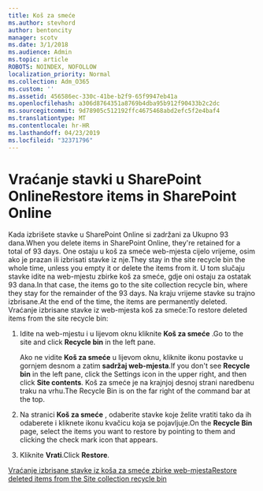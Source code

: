 ```yaml
---
title: Koš za smeće
ms.author: stevhord
author: bentoncity
manager: scotv
ms.date: 3/1/2018
ms.audience: Admin
ms.topic: article
ROBOTS: NOINDEX, NOFOLLOW
localization_priority: Normal
ms.collection: Adm_O365
ms.custom: ''
ms.assetid: 456586ec-330c-41be-b2f9-65f9947eb41a
ms.openlocfilehash: a306d8764351a8769b4dba95b912f90433b2c2dc
ms.sourcegitcommit: 9d78905c512192ffc4675468abd2efc5f2e4baf4
ms.translationtype: MT
ms.contentlocale: hr-HR
ms.lasthandoff: 04/23/2019
ms.locfileid: "32371796"
---
```

# <a name="restore-items-in-sharepoint-online"></a><span data-ttu-id="0f428-102">Vraćanje stavki u SharePoint Online</span><span class="sxs-lookup"><span data-stu-id="0f428-102">Restore items in SharePoint Online</span></span>

<span data-ttu-id="0f428-103">Kada izbrišete stavke u SharePoint Online si zadržani za Ukupno 93 dana.</span><span class="sxs-lookup"><span data-stu-id="0f428-103">When you delete items in SharePoint Online, they're retained for a total of 93 days.</span></span> <span data-ttu-id="0f428-104">One ostaju u koš za smeće web-mjesta cijelo vrijeme, osim ako je prazan ili izbrisati stavke iz nje.</span><span class="sxs-lookup"><span data-stu-id="0f428-104">They stay in the site recycle bin the whole time, unless you empty it or delete the items from it.</span></span> <span data-ttu-id="0f428-105">U tom slučaju stavke idite na web-mjestu zbirke koš za smeće, gdje oni ostaju za ostatak 93 dana.</span><span class="sxs-lookup"><span data-stu-id="0f428-105">In that case, the items go to the site collection recycle bin, where they stay for the remainder of the 93 days.</span></span> <span data-ttu-id="0f428-106">Na kraju vrijeme stavke su trajno izbrisane.</span><span class="sxs-lookup"><span data-stu-id="0f428-106">At the end of the time, the items are permanently deleted.</span></span> <span data-ttu-id="0f428-107">Vraćanje izbrisane stavke iz web-mjesta koš za smeće:</span><span class="sxs-lookup"><span data-stu-id="0f428-107">To restore deleted items from the site recycle bin:</span></span>
  
1. <span data-ttu-id="0f428-108">Idite na web-mjestu i u lijevom oknu kliknite **Koš za smeće** .</span><span class="sxs-lookup"><span data-stu-id="0f428-108">Go to the site and click **Recycle bin** in the left pane.</span></span> 
    
    <span data-ttu-id="0f428-109">Ako ne vidite **Koš za smeće** u lijevom oknu, kliknite ikonu postavke u gornjem desnom a zatim **sadržaj web-mjesta**.</span><span class="sxs-lookup"><span data-stu-id="0f428-109">If you don't see **Recycle bin** in the left pane, click the Settings icon in the upper right, and then click **Site contents**.</span></span> <span data-ttu-id="0f428-110">Koš za smeće je na krajnjoj desnoj strani naredbenu traku na vrhu.</span><span class="sxs-lookup"><span data-stu-id="0f428-110">The Recycle Bin is on the far right of the command bar at the top.</span></span>
    
2. <span data-ttu-id="0f428-111">Na stranici **Koš za smeće** , odaberite stavke koje želite vratiti tako da ih odaberete i kliknete ikonu kvačicu koja se pojavljuje.</span><span class="sxs-lookup"><span data-stu-id="0f428-111">On the **Recycle Bin** page, select the items you want to restore by pointing to them and clicking the check mark icon that appears.</span></span> 
    
3. <span data-ttu-id="0f428-112">Kliknite **Vrati**.</span><span class="sxs-lookup"><span data-stu-id="0f428-112">Click **Restore**.</span></span>
    
[<span data-ttu-id="0f428-113">Vraćanje izbrisane stavke iz koša za smeće zbirke web-mjesta</span><span class="sxs-lookup"><span data-stu-id="0f428-113">Restore deleted items from the Site collection recycle bin</span></span>](https://go.microsoft.com/fwlink/?linkid=866439)
  

